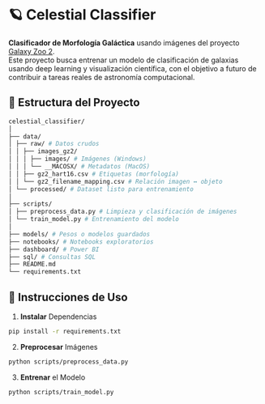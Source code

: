 # 🪐 Celestial Classifier

**Clasificador de Morfología Galáctica** usando imágenes del proyecto [Galaxy Zoo 2](https://data.galaxyzoo.org/). <br>
Este proyecto busca entrenar un modelo de clasificación de galaxias usando deep learning y visualización científica, con el objetivo a futuro de contribuir a tareas reales de astronomía computacional.


## 📁 Estructura del Proyecto
```bash
celestial_classifier/
│
├── data/
│ ├── raw/ # Datos crudos
│ │ ├── images_gz2/
│ │ │ ├── images/ # Imágenes (Windows)
│ │ │ └── __MACOSX/ # Metadatos (MacOS)
│ │ ├── gz2_hart16.csv # Etiquetas (morfología)
│ │ └── gz2_filename_mapping.csv # Relación imagen ↔ objeto
│ └── processed/ # Dataset listo para entrenamiento
│
├── scripts/
│ ├── preprocess_data.py # Limpieza y clasificación de imágenes
│ └── train_model.py # Entrenamiento del modelo
│
├── models/ # Pesos o modelos guardados
├── notebooks/ # Notebooks exploratorios
├── dashboard/ # Power BI
├── sql/ # Consultas SQL
├── README.md
└── requirements.txt
```

## 🚀 Instrucciones de Uso
1. **Instalar** Dependencias
```bash
pip install -r requirements.txt
```
2. **Preprocesar** Imágenes
```bash
python scripts/preprocess_data.py
```
3. **Entrenar** el Modelo
```bash
python scripts/train_model.py
```